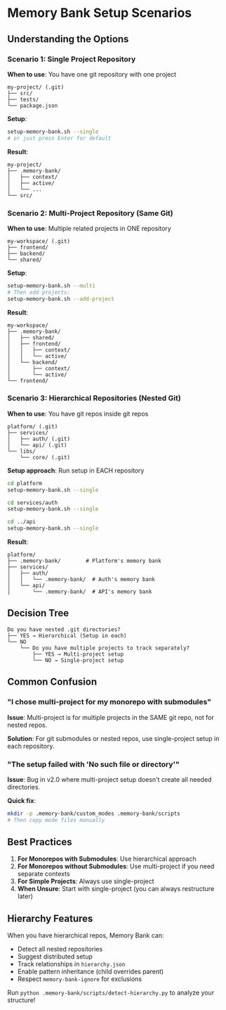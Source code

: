 # Memory Bank Setup Scenarios

## Understanding the Options

### Scenario 1: Single Project Repository
**When to use**: You have one git repository with one project

```
my-project/ (.git)
├── src/
├── tests/
└── package.json
```

**Setup**: 
```bash
setup-memory-bank.sh --single
# or just press Enter for default
```

**Result**:
```
my-project/
├── .memory-bank/
│   ├── context/
│   ├── active/
│   └── ...
└── src/
```

### Scenario 2: Multi-Project Repository (Same Git)
**When to use**: Multiple related projects in ONE repository

```
my-workspace/ (.git)
├── frontend/
├── backend/
└── shared/
```

**Setup**:
```bash
setup-memory-bank.sh --multi
# Then add projects:
setup-memory-bank.sh --add-project
```

**Result**:
```
my-workspace/
├── .memory-bank/
│   ├── shared/
│   ├── frontend/
│   │   ├── context/
│   │   └── active/
│   └── backend/
│       ├── context/
│       └── active/
└── frontend/
```

### Scenario 3: Hierarchical Repositories (Nested Git)
**When to use**: You have git repos inside git repos

```
platform/ (.git)
├── services/
│   ├── auth/ (.git)
│   └── api/ (.git)
└── libs/
    └── core/ (.git)
```

**Setup approach**: Run setup in EACH repository
```bash
cd platform
setup-memory-bank.sh --single

cd services/auth
setup-memory-bank.sh --single

cd ../api
setup-memory-bank.sh --single
```

**Result**:
```
platform/
├── .memory-bank/        # Platform's memory bank
├── services/
│   ├── auth/
│   │   └── .memory-bank/  # Auth's memory bank
│   └── api/
│       └── .memory-bank/  # API's memory bank
```

## Decision Tree

```
Do you have nested .git directories?
├── YES → Hierarchical (Setup in each)
└── NO
    └── Do you have multiple projects to track separately?
        ├── YES → Multi-project setup
        └── NO → Single-project setup
```

## Common Confusion

### "I chose multi-project for my monorepo with submodules"
**Issue**: Multi-project is for multiple projects in the SAME git repo, not for nested repos.

**Solution**: For git submodules or nested repos, use single-project setup in each repository.

### "The setup failed with 'No such file or directory'"
**Issue**: Bug in v2.0 where multi-project setup doesn't create all needed directories.

**Quick fix**:
```bash
mkdir -p .memory-bank/custom_modes .memory-bank/scripts
# Then copy mode files manually
```

## Best Practices

1. **For Monorepos with Submodules**: Use hierarchical approach
2. **For Monorepos without Submodules**: Use multi-project if you need separate contexts
3. **For Simple Projects**: Always use single-project
4. **When Unsure**: Start with single-project (you can always restructure later)

## Hierarchy Features

When you have hierarchical repos, Memory Bank can:
- Detect all nested repositories
- Suggest distributed setup
- Track relationships in `hierarchy.json`
- Enable pattern inheritance (child overrides parent)
- Respect `memory-bank-ignore` for exclusions

Run `python .memory-bank/scripts/detect-hierarchy.py` to analyze your structure!